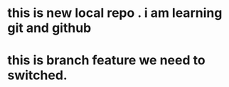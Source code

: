# this is new local repo . i am  learning  git and github 
# this is branch feature we need to switched.
